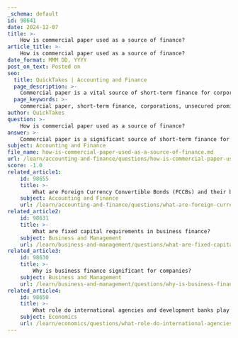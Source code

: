 ```yaml
---
_schema: default
id: 98641
date: 2024-12-07
title: >-
    How is commercial paper used as a source of finance?
article_title: >-
    How is commercial paper used as a source of finance?
date_format: MMM DD, YYYY
post_on_text: Posted on
seo:
  title: QuickTakes | Accounting and Finance
  page_description: >-
    Commercial paper is a vital source of short-term finance for corporations, allowing investment-grade issuers to meet working capital needs efficiently with lower costs and greater flexibility compared to traditional bank loans.
  page_keywords: >-
    commercial paper, short-term finance, corporations, unsecured promissory note, working capital, investment-grade, cost-effectiveness, liquidity, financial obligations, bank loans, cash flow, blue-chip companies
author: QuickTakes
question: >-
    How is commercial paper used as a source of finance?
answer: >-
    Commercial paper is a significant source of short-term finance for corporations, particularly for investment-grade issuers. It is an unsecured promissory note that companies, banks, and other financial organizations issue to meet their short-term financing needs. The primary use of funds raised through commercial paper is to finance working capital requirements, such as payroll and inventory purchases.\n\nThe characteristics and advantages of commercial paper include:\n\n1. **Short-Term Financing**: Commercial paper typically has a maturity period of up to 270 days, making it a suitable option for companies looking to address immediate financial obligations without long-term commitments.\n\n2. **Cost-Effectiveness**: The cost of issuing commercial paper is generally lower than that of traditional bank loans. This cost advantage makes it an attractive option for companies seeking to minimize their financing expenses.\n\n3. **Flexibility and Liquidity**: Commercial paper is highly liquid and can be issued in various maturities, providing issuers with flexibility in managing their cash flow needs.\n\n4. **Avoidance of Bank Loan Hurdles**: By using commercial paper, companies can bypass the complexities and costs associated with securing continuous business loans from banks, streamlining their financing process.\n\n5. **Investor Appeal**: Major investors in commercial paper include money market mutual funds and commercial bank trust departments, which often prefer the cost savings associated with this instrument.\n\nHowever, it is important to note that only large corporations with high credit ratings, often referred to as "blue-chip companies," can issue commercial paper at favorable rates. This reliance on creditworthiness means that companies with lower ratings may not have access to this financing option.\n\nIn summary, commercial paper serves as a vital source of short-term finance for corporations, allowing them to efficiently manage their working capital needs while benefiting from lower costs and greater flexibility compared to traditional bank loans.
subject: Accounting and Finance
file_name: how-is-commercial-paper-used-as-a-source-of-finance.md
url: /learn/accounting-and-finance/questions/how-is-commercial-paper-used-as-a-source-of-finance
score: -1.0
related_article1:
    id: 98655
    title: >-
        What are Foreign Currency Convertible Bonds (FCCBs) and their benefits?
    subject: Accounting and Finance
    url: /learn/accounting-and-finance/questions/what-are-foreign-currency-convertible-bonds-fccbs-and-their-benefits
related_article2:
    id: 98631
    title: >-
        What are fixed capital requirements in business finance?
    subject: Business and Management
    url: /learn/business-and-management/questions/what-are-fixed-capital-requirements-in-business-finance
related_article3:
    id: 98630
    title: >-
        Why is business finance significant for companies?
    subject: Business and Management
    url: /learn/business-and-management/questions/why-is-business-finance-significant-for-companies
related_article4:
    id: 98650
    title: >-
        What role do international agencies and development banks play in international financing?
    subject: Economics
    url: /learn/economics/questions/what-role-do-international-agencies-and-development-banks-play-in-international-financing
---
```


&nbsp;